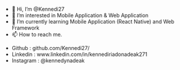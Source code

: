 - 👋 Hi, I’m @Kennedi27
- 👀 I’m interested in Mobile Application & Web Application
- 🌱 I’m currently learning Mobile Application (React Native) and Web Framework
- 📫 How to reach me.
<ul>
  <li>Github : github.com/Kennedi27/</li>
  <li>Linkedin : www.linkedin.com/in/kennediriadonadeak271</li>
  <li>Instagram : @kennedynadeak</li>
</ul>


<!---
Kennedi27/Kennedi27 is a ✨ special ✨ repository because its `README.md` (this file) appears on your GitHub profile.
You can click the Preview link to take a look at your changes.
- 💞️ I’m looking to collaborate on 
--->
